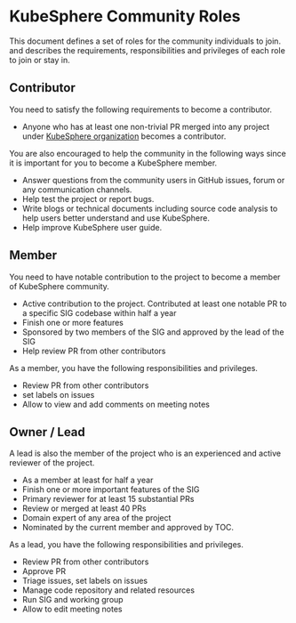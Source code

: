 # KubeSphere Community Roles

This document defines a set of roles for the community individuals to join. and describes the requirements, responsibilities and privileges of each role to join or stay in.

## Contributor

You need to satisfy the following requirements to become a contributor.

- Anyone who has at least one non-trivial PR merged into any project under [KubeSphere organization](https://github.com/kubesphere) becomes a contributor.

You are also encouraged to help the community in the following ways since it is important for you to become a KubeSphere member.

- Answer questions from the community users in GitHub issues, forum or any communication channels.
- Help test the project or report bugs.
- Write blogs or technical documents including source code analysis to help users better understand and use KubeSphere.
- Help improve KubeSphere user guide.

## Member

You need to have notable contribution to the project to become a member of KubeSphere community.

- Active contribution to the project. Contributed at least one notable PR to a specific SIG codebase within half a year
- Finish one or more features
- Sponsored by two members of the SIG and approved by the lead of the SIG
- Help review PR from other contributors

As a member, you have the following responsibilities and privileges.

- Review PR from other contributors
- set labels on issues
- Allow to view and add comments on meeting notes

## Owner / Lead

A lead is also the member of the project who is an experienced and active reviewer of the project.

- As a member at least for half a year
- Finish one or more important features of the SIG
- Primary reviewer for at least 15 substantial PRs
- Review or merged at least 40 PRs
- Domain expert of any area of the project
- Nominated by the current member and approved by TOC.

As a lead, you have the following responsibilities and privileges.

- Review PR from other contributors
- Approve PR
- Triage issues, set labels on issues
- Manage code repository and related resources
- Run SIG and working group
- Allow to edit meeting notes

